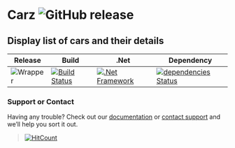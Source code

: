 # Carz ![GitHub release](https://img.shields.io/github/release/ajeetx/Carz.svg?style=for-the-badge)

## Display list of cars and their details 
	
| Release | Build | .Net  | Dependency |
| ---     | ---   | ---    | ---       |
|![Wrapper](https://img.shields.io/badge/Carz-display-blue.svg) | [![Build Status](https://travis-ci.org/AJEETX/Carz.png?branch=master&style=for-the-badge)](https://travis-ci.org/AJEETX/Carz) | [![.Net Framework](https://img.shields.io/badge/DotNet-4.5.2-blue.svg?style=plastic)](https://www.microsoft.com/en-au/download/details.aspx?id=42642) | [![dependencies Status](https://img.shields.io/badge/dependency-none-brightgreen.svg?style=plastic)](https://img.shields.io/badge/dependency-none-brightgreen.svg) |



### Support or Contact

Having any trouble? Check out our [documentation](https://github.com/AJEETX/Carz/blob/master/README.md) or [contact support](mailto:ajeetkumar@email.com) and we’ll help you sort it out.

> [![HitCount](http://hits.dwyl.io/ajeetx/Carz/projects/1.svg)](http://hits.dwyl.io/ajeetx/Carz/projects/1)
